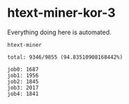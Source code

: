 # htext-miner-kor-3

Everything doing here is automated.

```
htext-miner

total: 9346/9855 (94.83510908168442%)

job0: 1687
job1: 1956
job2: 1845
job3: 2017
job4: 1841
```